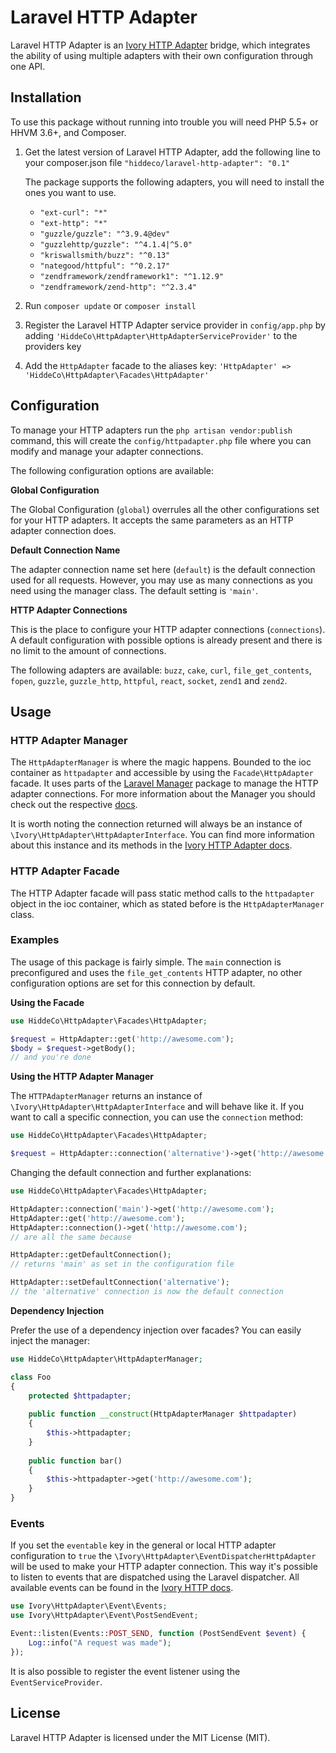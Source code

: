 Laravel HTTP Adapter
====================
Laravel HTTP Adapter is an [Ivory HTTP Adapter](https://github.com/egeloen/ivory-http-adapter) bridge, which
integrates the ability of using multiple adapters with their own configuration through one API.

## Installation
To use this package without running into trouble you will need PHP 5.5+ or HHVM 3.6+, and Composer.

1.	Get the latest version of Laravel HTTP Adapter, add the following line to your composer.json file
	`"hiddeco/laravel-http-adapter": "0.1"`
	
	The package supports the following adapters, you will need to install the ones you want to use.
	
	- `"ext-curl": "*"`
	- `"ext-http": "*"`
	- `"guzzle/guzzle": "^3.9.4@dev"`
	- `"guzzlehttp/guzzle": "^4.1.4|^5.0"`
	- `"kriswallsmith/buzz": "^0.13"`
	- `"nategood/httpful": "^0.2.17"`
	- `"zendframework/zendframework1": "^1.12.9"`
	- `"zendframework/zend-http": "^2.3.4"`

2.	Run `composer update` or `composer install`

3.	Register the Laravel HTTP Adapter service provider in `config/app.php` by adding 
	`'HiddeCo\HttpAdapter\HttpAdapterServiceProvider'` to the providers key

4.	Add the `HttpAdapter` facade to the aliases key: `'HttpAdapter' => 'HiddeCo\HttpAdapter\Facades\HttpAdapter'`

## Configuration
To manage your HTTP adapters run the `php artisan vendor:publish` command, this will create the `config/httpadapter.php`
file where you can modify and manage your adapter connections.

The following configuration options are available:

**Global Configuration**

The Global Configuration (`global`) overrules all the other configurations set for your HTTP adapters. It accepts the 
same parameters as an HTTP adapter connection does.

**Default Connection Name**

The adapter connection name set here (`default`) is the default connection used for all requests. However, you may use as
many connections as you need using the manager class. The default setting is `'main'`.

**HTTP Adapter Connections**

This is the place to configure your HTTP adapter connections (`connections`). A default configuration with possible 
options is already present and there is no limit to the amount of connections.

The following adapters are available: `buzz`, `cake`, `curl`, `file_get_contents`, `fopen`, `guzzle`, `guzzle_http`,
`httpful`, `react`, `socket`, `zend1` and `zend2`.

## Usage
### HTTP Adapter Manager
The `HttpAdapterManager` is where the magic happens. Bounded to the ioc container as `httpadapter` and accessible by using the 
`Facade\HttpAdapter` facade. It uses parts of the [Laravel Manager](https://github.com/GrahamCampbell/Laravel-Manager) 
package to manage the HTTP adapter connections. For more information about the Manager you should check out the respective 
[docs](https://github.com/GrahamCampbell/Laravel-Manager#usage). 

It is worth noting the connection returned will always be an instance of `\Ivory\HttpAdapter\HttpAdapterInterface`. You 
can find more information about this instance and its methods in the [Ivory HTTP Adapter docs](https://github.com/egeloen/ivory-http-adapter/blob/master/doc/usage.md).

### HTTP Adapter Facade
The HTTP Adapter facade will pass static method calls to the `httpadapter` object in the ioc container, which as stated 
before is the `HttpAdapterManager` class.

### Examples
The usage of this package is fairly simple. The `main` connection is preconfigured and uses the `file_get_contents` HTTP 
adapter, no other configuration options are set for this connection by default.

**Using the Facade**

````php
use HiddeCo\HttpAdapter\Facades\HttpAdapter;

$request = HttpAdapter::get('http://awesome.com');
$body = $request->getBody();
// and you're done
````

**Using the HTTP Adapter Manager**

The `HTTPAdapterManager` returns an instance of `\Ivory\HttpAdapter\HttpAdapterInterface` and will behave like it. If 
you want to call a specific connection, you can use the `connection` method:

````php
use HiddeCo\HttpAdapter\Facades\HttpAdapter;

$request = HttpAdapter::connection('alternative')->get('http://awesome.com');
````

Changing the default connection and further explanations:

````php
use HiddeCo\HttpAdapter\Facades\HttpAdapter;

HttpAdapter::connection('main')->get('http://awesome.com');
HttpAdapter::get('http://awesome.com');
HttpAdapter::connection()->get('http://awesome.com');
// are all the same because 

HttpAdapter::getDefaultConnection();
// returns 'main' as set in the configuration file

HttpAdapter::setDefaultConnection('alternative');
// the 'alternative' connection is now the default connection
````

**Dependency Injection**

Prefer the use of a dependency injection over facades? You can easily inject the manager:

````php
use HiddeCo\HttpAdapter\HttpAdapterManager;

class Foo
{
	protected $httpadapter;
	
	public function __construct(HttpAdapterManager $httpadapter)
	{
		$this->httpadapter;
	}
	
	public function bar()
	{
		$this->httpadapter->get('http://awesome.com');
	}
}
````

### Events
If you set the `eventable` key in the general or local HTTP adapter configuration to `true` the `\Ivory\HttpAdapter\EventDispatcherHttpAdapter` 
will be used to make your HTTP adapter connection. This way it's possible to listen to events that are dispatched using 
the Laravel dispatcher. All available events can be found in the [Ivory HTTP docs](https://github.com/egeloen/ivory-http-adapter/blob/0.7.1/doc/events.md#events).

````php
use Ivory\HttpAdapter\Event\Events;
use Ivory\HttpAdapter\Event\PostSendEvent;

Event::listen(Events::POST_SEND, function (PostSendEvent $event) {
	Log::info("A request was made");
});
````

It is also possible to register the event listener using the `EventServiceProvider`.

## License
Laravel HTTP Adapter is licensed under the MIT License (MIT).

